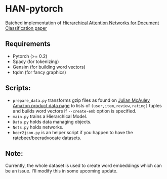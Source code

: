 # HAN-pytorch
Batched implementation of [Hierarchical Attention Networks for Document Classification paper](https://www.cs.cmu.edu/~diyiy/docs/naacl16.pdf)

## Requirements
- Pytorch (>= 0.2)
- Spacy (for tokenizing)
- Gensim (for building word vectors)
- tqdm (for fancy graphics)

## Scripts:
- `prepare_data.py` transforms gzip files as found on [Julian McAuley Amazon product data page](http://jmcauley.ucsd.edu/data/amazon/) to lists of `(user,item,review,rating)` tuples and builds word vectors if `--create-emb` option is specified.
- `main.py` trains a Hierarchical Model.
- `Data.py` holds data managing objects.
- `Nets.py` holds networks.
- `beer2json.py` is an helper script if you happen to have the ratebeer/beeradvocate datasets.

## Note:
Currently, the whole dataset is used to create word embeddings which can be an issue. I'll modify this in some upcoming update.
